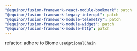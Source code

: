 ```yaml
---
"@equinor/fusion-framework-react-module-bookmark": patch
"@equinor/fusion-framework-legacy-interopt": patch
"@equinor/fusion-framework-module-telemetry": patch
"@equinor/fusion-framework-module-widget": patch
"@equinor/fusion-framework-module-http": patch
---
```


refactor: adhere to Biome `useOptionalChain`
